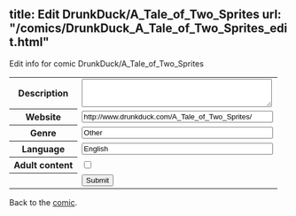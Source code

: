 title: Edit DrunkDuck/A_Tale_of_Two_Sprites
url: "/comics/DrunkDuck_A_Tale_of_Two_Sprites_edit.html"
---
Edit info for comic DrunkDuck/A_Tale_of_Two_Sprites

<form name="comic" action="http://gaepostmail.appspot.com/comic/" method="post">
<table class="comicinfo">
<tr>
<th>Description</th><td><textarea name="description" cols="40" rows="3"></textarea></td>
</tr>
<tr>
<th>Website</th><td><input type="text" name="url" value="http://www.drunkduck.com/A_Tale_of_Two_Sprites/" size="40"/></td>
</tr>
<tr>
<th>Genre</th><td><input type="text" name="genre" value="Other" size="40"/></td>
</tr>
<tr>
<th>Language</th><td><input type="text" name="language" value="English" size="40"/></td>
</tr>
<tr>
<th>Adult content</th><td><input type="checkbox" name="adult" value="adult" /></td>
</tr>
<tr>
<th></th><td>
<input type="hidden" name="comic" value="DrunkDuck_A_Tale_of_Two_Sprites" />
<input type="submit" name="submit" value="Submit" />
</td>
</tr>
</table>
</form>

Back to the [comic](DrunkDuck_A_Tale_of_Two_Sprites.html).
